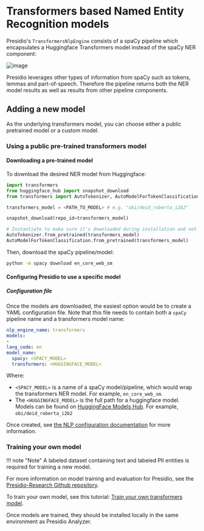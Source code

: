# Transformers based Named Entity Recognition models

Presidio's `TransformersNlpEngine` consists of a spaCy pipeline which encapsulates a Huggingface Transformers model instead of the spaCy NER component:

![image](../assets/spacy-transformers-ner.png)

Presidio leverages other types of information from spaCy such as tokens, lemmas and part-of-speech. 
Therefore the pipeline returns both the NER model results as well as results from other pipeline components.

## Adding a new model

As the underlying transformers model, you can choose either a public pretrained model or a custom model.

### Using a public pre-trained transformers model

#### Downloading a pre-trained model
To download the desired NER model from Huggingface:

```python
import transformers
from huggingface_hub import snapshot_download
from transformers import AutoTokenizer, AutoModelForTokenClassification

transformers_model = <PATH_TO_MODEL> # e.g. "obi/deid_roberta_i2b2"

snapshot_download(repo_id=transformers_model)

# Instantiate to make sure it's downloaded during installation and not runtime
AutoTokenizer.from_pretrained(transformers_model)
AutoModelForTokenClassification.from_pretrained(transformers_model)
```

Then, download the spaCy pipeline/model:
```sh
python -m spacy download en_core_web_sm
```

#### Configuring Presidio to use a specific model

##### Configuration file
Once the models are downloaded, the easiest option would be to create a YAML configuration file.
Note that this file needs to contain both a `spaCy` pipeline name and a transformers model name:

```yaml
nlp_engine_name: transformers
models:
-
lang_code: en
model_name:
  spacy: <SPACY_MODEL>
  transformers: <HUGGINGFACE_MODEL>
```
    
Where:
- `<SPACY_MODEL>` is a name of a spaCy model/pipeline, which would wrap the transformers NER model. For example, `en_core_web_sm`.
- The `<HUGGINGFACE_MODEL>` is the full path for a huggingface model. Models can be found on [HuggingFace Models Hub](https://huggingface.co/models?pipeline_tag=token-classification). For example, `obi/deid_roberta_i2b2`

Once created, see [the NLP configuration documentation](../customizing_nlp_models.md#Configure-Presidio-to-use-the-new-model) for more information.

### Training your own model

!!! note "Note"
    A labeled dataset containing text and labeled PII entities is required for training a new model.

For more information on model training and evaluation for Presidio, see the [Presidio-Research Github repository](https://github.com/microsoft/presidio-research).

To train your own model, see this tutorial: [Train your own transformers model](https://huggingface.co/transformers/v2.4.0/examples.html#named-entity-recognition).

Once models are trained, they should be installed locally in the same environment as Presidio Analyzer.
